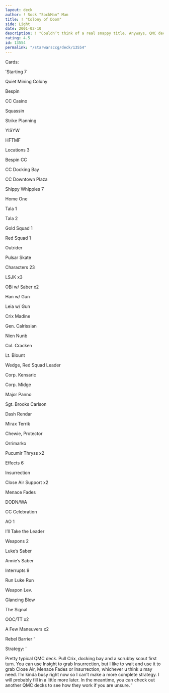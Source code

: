```yaml
---
layout: deck
author: ! Sock "SockMan" Man
title: ! "Colony of Doom"
side: Light
date: 2001-02-10
description: ! "Couldn’t think of a real snappy title. Anyways, QMC deck with the power of Close Air Support"
rating: 4.5
id: 13554
permalink: "/starwarsccg/deck/13554"
---
```

Cards: 

'Starting 7

Quiet Mining Colony

Bespin

CC Casino

Squassin

Strike Planning

YISYW

HFTMF


Locations 3

Bespin CC

CC Docking Bay

CC Downtown Plaza


Shippy Whippies 7

Home One

Tala 1

Tala 2

Gold Squad 1

Red Squad 1

Outrider

Pulsar Skate


Characters 23

LSJK x3

OBi w/ Saber x2

Han w/ Gun

Leia w/ Gun

Crix Madine

Gen. Calrissian

Nien Nunb

Col. Cracken

Lt. Blount

Wedge, Red Squad Leader

Corp. Kensaric

Corp. Midge

Major Panno

Sgt. Brooks Carlson

Dash Rendar

Mirax Terrik

Chewie, Protector

Orrimarko

Pucumir Thryss x2


Effects 6

Insurrection

Close Air Support x2

Menace Fades

DODN/WA

CC Celebration


AO 1

I’ll Take the Leader


Weapons 2

Luke’s Saber

Annie’s Saber


Interrupts 9

Run Luke Run

Weapon Lev.

Glancing Blow

The Signal

OOC/TT x2

A Few Maneuvers x2

Rebel Barrier '

Strategy: '

Pretty typical QMC deck. Pull Crix, docking bay and a scrubby scout first turn. You can use Insight to grab Insurrection, but I like to wait and use it to grab Close Air, Menace Fades or Insurrection, whichever u think u may need. I’m kinda busy right now so I can’t make a more complete strategy. I will probably fill in a little more later. In the meantime, you can check out another QMC decks to see how they work if you are unsure. '
